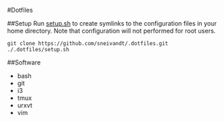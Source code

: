 #Dotfiles

##Setup
Run [setup.sh](setup.sh) to create symlinks to the configuration files in your home directory. Note that configuration will not performed for root users.

    git clone https://github.com/sneivandt/.dotfiles.git
    ./.dotfiles/setup.sh

##Software
* bash
* git
* i3
* tmux
* urxvt
* vim
